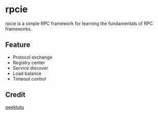 # rpcie

rpcie is a simple RPC framework for learning the fundamentals of RPC frameworks.

## Feature

- Protocol exchange
- Registry center
- Service discover
- Load balance
- Timeout control


## Credit

[geektutu](https://github.com/geektutu)
